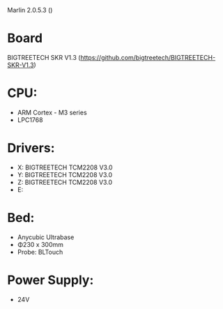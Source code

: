 Marlin 2.0.5.3 ()

# Board
BIGTREETECH SKR V1.3 (https://github.com/bigtreetech/BIGTREETECH-SKR-V1.3)

# CPU:
 - ARM Cortex - M3 series
 - LPC1768

# Drivers:
 - X: BIGTREETECH TCM2208 V3.0
 - Y: BIGTREETECH TCM2208 V3.0
 - Z: BIGTREETECH TCM2208 V3.0
 - E:
 
 # Bed:
 - Anycubic Ultrabase 
 - Φ230 x 300mm
 - Probe: BLTouch
 
# Power Supply:
- 24V
